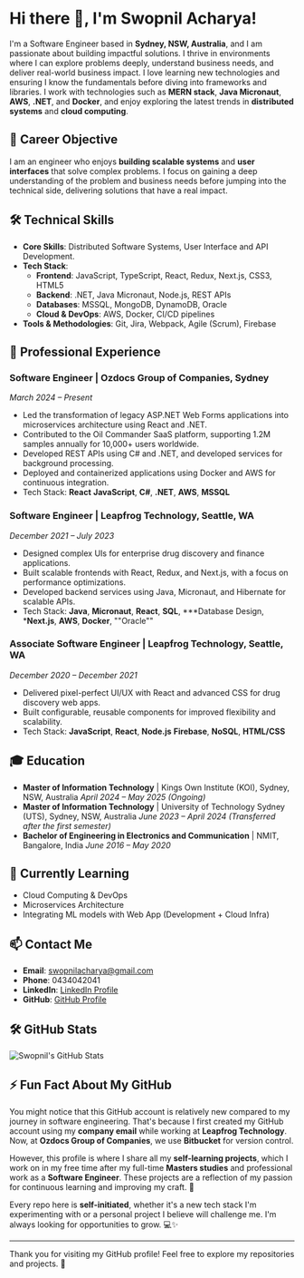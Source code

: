 # Hi there 👋, I'm **Swopnil Acharya**!

I'm a Software Engineer based in **Sydney, NSW, Australia**, and I am passionate about building impactful solutions. I thrive in environments where I can explore problems deeply, understand business needs, and deliver real-world business impact. I love learning new technologies and ensuring I know the fundamentals before diving into frameworks and libraries. I work with technologies such as **MERN stack**, **Java Micronaut**, **AWS**, **.NET**, and **Docker**, and enjoy exploring the latest trends in **distributed systems** and **cloud computing**.

## 🚀 Career Objective
I am an engineer who enjoys **building scalable systems** and **user interfaces** that solve complex problems. I focus on gaining a deep understanding of the problem and business needs before jumping into the technical side, delivering solutions that have a real impact.

## 🛠️ Technical Skills

- **Core Skills**: Distributed Software Systems, User Interface and API Development.
- **Tech Stack**: 
  - **Frontend**: JavaScript, TypeScript, React, Redux, Next.js, CSS3, HTML5
  - **Backend**: .NET, Java Micronaut, Node.js, REST APIs
  - **Databases**: MSSQL, MongoDB, DynamoDB, Oracle
  - **Cloud & DevOps**: AWS, Docker, CI/CD pipelines
- **Tools & Methodologies**: Git, Jira, Webpack, Agile (Scrum), Firebase

## 💼 Professional Experience

### Software Engineer | **Ozdocs Group of Companies**, Sydney
*March 2024 – Present*
- Led the transformation of legacy ASP.NET Web Forms applications into microservices architecture using React and .NET.
- Contributed to the Oil Commander SaaS platform, supporting 1.2M samples annually for 10,000+ users worldwide.
- Developed REST APIs using C# and .NET, and developed services for background processing.
- Deployed and containerized applications using Docker and AWS for continuous integration.
- Tech Stack: **React** **JavaScript**, **C#**, **.NET**, **AWS**, **MSSQL**

### Software Engineer | **Leapfrog Technology**, Seattle, WA
*December 2021 – July 2023*
- Designed complex UIs for enterprise drug discovery and finance applications.
- Built scalable frontends with React, Redux, and Next.js, with a focus on performance optimizations.
- Developed backend services using Java, Micronaut, and Hibernate for scalable APIs.
- Tech Stack: **Java**, **Micronaut**, **React**, **SQL**, ***Database Design, ***Next.js**, **AWS**, **Docker**, ""Oracle""

### Associate Software Engineer | **Leapfrog Technology**, Seattle, WA
*December 2020 – December 2021*
- Delivered pixel-perfect UI/UX with React and advanced CSS for drug discovery web apps.
- Built configurable, reusable components for improved flexibility and scalability.
- Tech Stack: **JavaScript**, **React**, **Node.js** **Firebase**, **NoSQL**, **HTML/CSS**

## 🎓 Education

- **Master of Information Technology** | Kings Own Institute (KOI), Sydney, NSW, Australia
  *April 2024 – May 2025 (Ongoing)*
- **Master of Information Technology** | University of Technology Sydney (UTS), Sydney, NSW, Australia
  *June 2023 – April 2024 (Transferred after the first semester)*
- **Bachelor of Engineering in Electronics and Communication** | NMIT, Bangalore, India
  *June 2016 – May 2020*

## 🌱 Currently Learning
- Cloud Computing & DevOps
- Microservices Architecture
- Integrating ML models with Web App (Development + Cloud Infra)

## 📫 Contact Me
- **Email**: [swopnilacharya@gmail.com](mailto:swopnilacharya@gmail.com)
- **Phone**: 0434042041
- **LinkedIn**: [LinkedIn Profile](https://www.linkedin.com/in/swopnil-acharya/)
- **GitHub**: [GitHub Profile](https://github.com/swopnilacharya)

## 🛠️ GitHub Stats
![Swopnil's GitHub Stats](https://github-readme-stats.vercel.app/api?username=swopnilll&show_icons=true&count_private=true&hide=prs&theme=radical)


## ⚡️ Fun Fact About My GitHub
You might notice that this GitHub account is relatively new compared to my journey in software engineering. That's because I first created my GitHub account using my **company email** while working at **Leapfrog Technology**. Now, at **Ozdocs Group of Companies**, we use **Bitbucket** for version control. 

However, this profile is where I share all my **self-learning projects**, which I work on in my free time after my full-time **Masters studies** and professional work as a **Software Engineer**. These projects are a reflection of my passion for continuous learning and improving my craft. 🚀

Every repo here is **self-initiated**, whether it's a new tech stack I'm experimenting with or a personal project I believe will challenge me. I'm always looking for opportunities to grow. 💻✨

---

Thank you for visiting my GitHub profile! Feel free to explore my repositories and projects. 🚀
